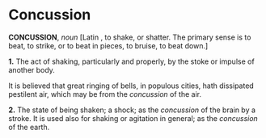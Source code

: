 # Concussion

**CONCUSSION**, _noun_ \[Latin , to shake, or shatter. The primary sense is to beat, to strike, or to beat in pieces, to bruise, to beat down.\]

**1.** The act of shaking, particularly and properly, by the stoke or impulse of another body.

It is believed that great ringing of bells, in populous cities, hath dissipated pestilent air, which may be from the _concussion_ of the air.

**2.** The state of being shaken; a shock; as the _concussion_ of the brain by a stroke. It is used also for shaking or agitation in general; as the _concussion_ of the earth.